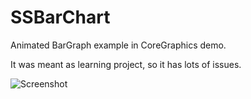 SSBarChart
==========

Animated BarGraph example in CoreGraphics demo.

It was meant as learning project, so it has lots of issues.

![Screenshot](https://f.cloud.github.com/assets/400207/993127/26da8d50-0992-11e3-95be-c1f2d3e1e307.png)

